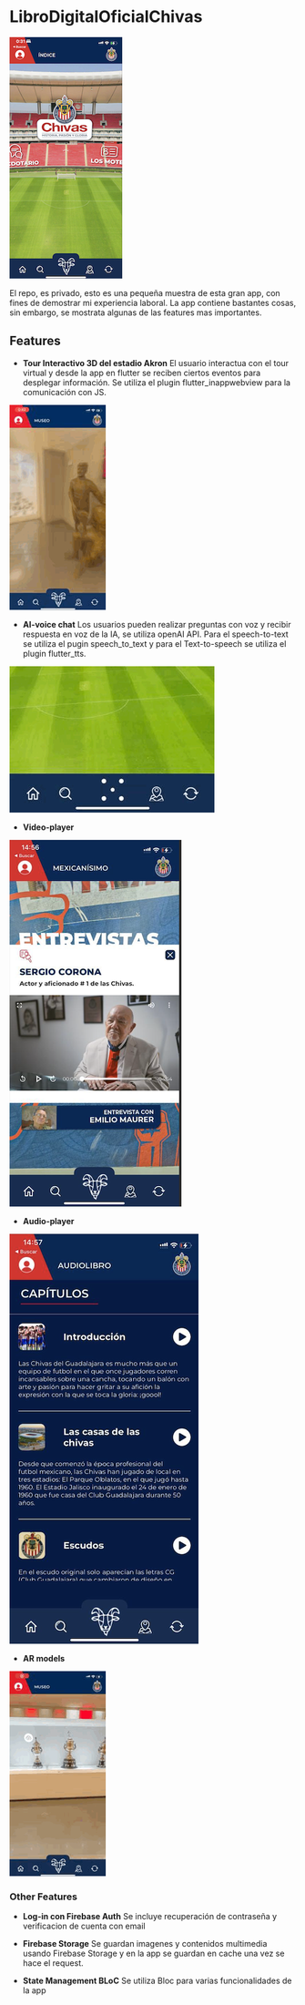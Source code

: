 # LibroDigitalOficialChivas
![AppInicioo](app_inicio.png)

El repo, es privado, esto es una pequeña muestra de esta gran app, con fines de demostrar mi experiencia laboral.
La app contiene bastantes cosas, sin embargo, se mostrata algunas de las features mas importantes.


## Features
- **Tour Interactivo 3D del estadio Akron**
El usuario interactua con el tour virtual y desde la app en flutter se reciben ciertos eventos para desplegar información. Se utiliza el plugin flutter_inappwebview para la comunicación con JS.

![AppInteractive](interactive_3d.GIF)

- **AI-voice chat**
Los usuarios pueden realizar preguntas con voz y recibir respuesta en voz de la IA, se utiliza openAI API. Para el speech-to-text se utiliza el pugin speech_to_text y para el Text-to-speech se utiliza el plugin flutter_tts.

![AppInteractive](ai_chat.GIF)

- **Video-player**

![AppInteractive](entrevisa_sergio_corona.jpg)

- **Audio-player**

![AppInteractive](audio_player.JPG)

- **AR models**

![AppInteractive](ar_models.GIF)

### Other Features

- **Log-in con Firebase Auth**
Se incluye recuperación de contraseña y verificacion de cuenta con email

- **Firebase Storage**
Se guardan imagenes y contenidos multimedia usando Firebase Storage y en la app se guardan en cache una vez se hace el request.

- **State Management BLoC**
Se utiliza Bloc para varias funcionalidades de la app

